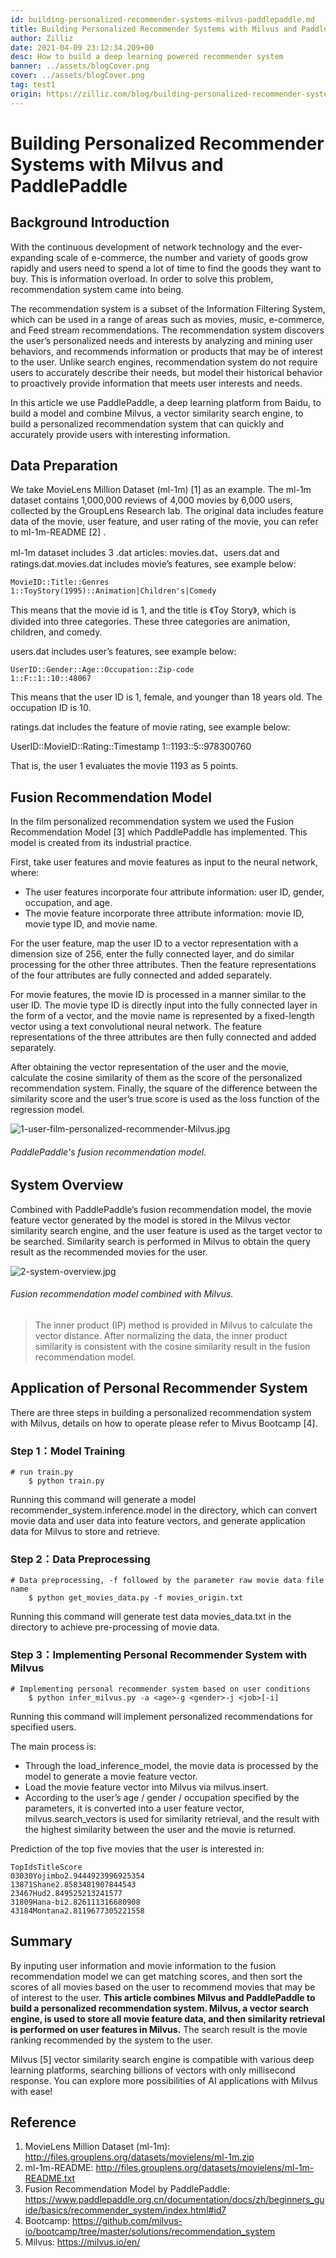 ```yaml
---
id: building-personalized-recommender-systems-milvus-paddlepaddle.md
title: Building Personalized Recommender Systems with Milvus and PaddlePaddle
author: Zilliz
date: 2021-04-09 23:12:34.209+00
desc: How to build a deep learning powered recommender system
banner: ../assets/blogCover.png
cover: ../assets/blogCover.png
tag: test1
origin: https://zilliz.com/blog/building-personalized-recommender-systems-milvus-paddlepaddle
---
```

  
# Building Personalized Recommender Systems with Milvus and PaddlePaddle
## Background Introduction

With the continuous development of network technology and the ever-expanding scale of e-commerce, the number and variety of goods grow rapidly and users need to spend a lot of time to find the goods they want to buy. This is information overload. In order to solve this problem, recommendation system came into being.

The recommendation system is a subset of the Information Filtering System, which can be used in a range of areas such as movies, music, e-commerce, and Feed stream recommendations. The recommendation system discovers the user’s personalized needs and interests by analyzing and mining user behaviors, and recommends information or products that may be of interest to the user. Unlike search engines, recommendation system do not require users to accurately describe their needs, but model their historical behavior to proactively provide information that meets user interests and needs.

In this article we use PaddlePaddle, a deep learning platform from Baidu, to build a model and combine Milvus, a vector similarity search engine, to build a personalized recommendation system that can quickly and accurately provide users with interesting information.

## Data Preparation

We take MovieLens Million Dataset (ml-1m) [1] as an example. The ml-1m dataset contains 1,000,000 reviews of 4,000 movies by 6,000 users, collected by the GroupLens Research lab. The original data includes feature data of the movie, user feature, and user rating of the movie, you can refer to ml-1m-README [2] .

ml-1m dataset includes 3 .dat articles: movies.dat、users.dat and ratings.dat.movies.dat includes movie’s features, see example below:

    MovieID::Title::Genres
    1::ToyStory(1995)::Animation|Children's|Comedy

This means that the movie id is 1, and the title is 《Toy Story》, which is divided into three categories. These three categories are animation, children, and comedy.

users.dat includes user’s features, see example below:

    UserID::Gender::Age::Occupation::Zip-code
    1::F::1::10::48067

This means that the user ID is 1, female, and younger than 18 years old. The occupation ID is 10.

ratings.dat includes the feature of movie rating, see example below:

UserID::MovieID::Rating::Timestamp
1::1193::5::978300760

That is, the user 1 evaluates the movie 1193 as 5 points.

## Fusion Recommendation Model

In the film personalized recommendation system we used the Fusion Recommendation Model [3] which PaddlePaddle has implemented. This model is created from its industrial practice.

First, take user features and movie features as input to the neural network, where:

- The user features incorporate four attribute information: user ID, gender, occupation, and age.
- The movie feature incorporate three attribute information: movie ID, movie type ID, and movie name.

For the user feature, map the user ID to a vector representation with a dimension size of 256, enter the fully connected layer, and do similar processing for the other three attributes. Then the feature representations of the four attributes are fully connected and added separately.

For movie features, the movie ID is processed in a manner similar to the user ID. The movie type ID is directly input into the fully connected layer in the form of a vector, and the movie name is represented by a fixed-length vector using a text convolutional neural network. The feature representations of the three attributes are then fully connected and added separately.

After obtaining the vector representation of the user and the movie, calculate the cosine similarity of them as the score of the personalized recommendation system. Finally, the square of the difference between the similarity score and the user’s true score is used as the loss function of the regression model.

![1-user-film-personalized-recommender-Milvus.jpg](https://zilliz-cms.s3.us-west-2.amazonaws.com/1_user_film_personalized_recommender_Milvus_9ec39f501d.jpg)
###### *PaddlePaddle's fusion recommendation model.*

## System Overview

Combined with PaddlePaddle’s fusion recommendation model, the movie feature vector generated by the model is stored in the Milvus vector similarity search engine, and the user feature is used as the target vector to be searched. Similarity search is performed in Milvus to obtain the query result as the recommended movies for the user.

![2-system-overview.jpg](https://zilliz-cms.s3.us-west-2.amazonaws.com/2_system_overview_5652afdca7.jpg)
###### *Fusion recommendation model combined with Milvus.*

> The inner product (IP) method is provided in Milvus to calculate the vector distance. After normalizing the data, the inner product similarity is consistent with the cosine similarity result in the fusion recommendation model.

## Application of Personal Recommender System

There are three steps in building a personalized recommendation system with Milvus, details on how to operate please refer to Mivus Bootcamp [4].

### Step 1：Model Training

    # run train.py
        $ python train.py

Running this command will generate a model recommender_system.inference.model in the directory, which can convert movie data and user data into feature vectors, and generate application data for Milvus to store and retrieve.

### Step 2：Data Preprocessing

    # Data preprocessing, -f followed by the parameter raw movie data file name
        $ python get_movies_data.py -f movies_origin.txt

Running this command will generate test data movies_data.txt in the directory to achieve pre-processing of movie data.

### Step 3：Implementing Personal Recommender System with Milvus

    # Implementing personal recommender system based on user conditions
        $ python infer_milvus.py -a <age>-g <gender>-j <job>[-i]

Running this command will implement personalized recommendations for specified users.

The main process is:

- Through the load_inference_model, the movie data is processed by the model to generate a movie feature vector.
- Load the movie feature vector into Milvus via milvus.insert.
- According to the user’s age / gender / occupation specified by the parameters, it is converted into a user feature vector, milvus.search_vectors is used for similarity retrieval, and the result with the highest similarity between the user and the movie is returned.

Prediction of the top five movies that the user is interested in:

    TopIdsTitleScore
    03030Yojimbo2.9444923996925354
    13871Shane2.8583481907844543
    23467Hud2.849525213241577
    31809Hana-bi2.826111316680908
    43184Montana2.8119677305221558 

## Summary

By inputing user information and movie information to the fusion recommendation model we can get matching scores, and then sort the scores of all movies based on the user to recommend movies that may be of interest to the user. **This article combines Milvus and PaddlePaddle to build a personalized recommendation system. Milvus, a vector search engine, is used to store all movie feature data, and then similarity retrieval is performed on user features in Milvus.** The search result is the movie ranking recommended by the system to the user.

Milvus [5] vector similarity search engine is compatible with various deep learning platforms, searching billions of vectors with only millisecond response. You can explore more possibilities of AI applications with Milvus with ease!

## Reference
1. MovieLens Million Dataset (ml-1m): http://files.grouplens.org/datasets/movielens/ml-1m.zip
2. ml-1m-README: http://files.grouplens.org/datasets/movielens/ml-1m-README.txt
3. Fusion Recommendation Model by PaddlePaddle: https://www.paddlepaddle.org.cn/documentation/docs/zh/beginners_guide/basics/recommender_system/index.html#id7
4. Bootcamp: https://github.com/milvus-io/bootcamp/tree/master/solutions/recommendation_system
5. Milvus: https://milvus.io/en/ 


  